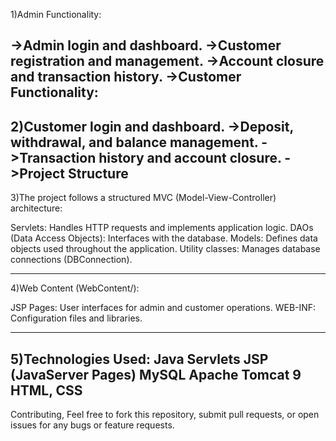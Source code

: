 1)Admin Functionality:

->Admin login and dashboard.
->Customer registration and management.
->Account closure and transaction history.
->Customer Functionality:
-----------------------------------------------------------------------------------------------------------------------------------------------

2)Customer login and dashboard.
->Deposit, withdrawal, and balance management.
->Transaction history and account closure.
->Project Structure
-----------------------------------------------------------------------------------------------------------------------------------------------

3)The project follows a structured MVC (Model-View-Controller) architecture:

Servlets: Handles HTTP requests and implements application logic.
DAOs (Data Access Objects): Interfaces with the database.
Models: Defines data objects used throughout the application.
Utility classes: Manages database connections (DBConnection).

--------------------------------------------------------------------------------------------------------------------------------------------------
4)Web Content (WebContent/):

JSP Pages: User interfaces for admin and customer operations.
WEB-INF: Configuration files and libraries.

-----------------------------------------------------------------------------------------------------------------------------------------------------

5)Technologies Used:
Java Servlets
JSP (JavaServer Pages)
MySQL 
Apache Tomcat 9
HTML, CSS
-------------------------------------------------------------------------------------------------------------------------------------------------------
Contributing,
Feel free to fork this repository, submit pull requests, or open issues for any bugs or feature requests.
